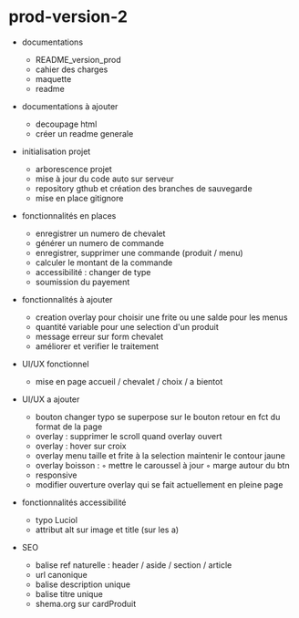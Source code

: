 # prod-version-2
  - documentations
    - README_version_prod
    - cahier des charges
    - maquette
    - readme
  
  - documentations à ajouter
    - decoupage html
    - créer un readme generale
  
  - initialisation projet 
    - arborescence projet
    - mise à jour du code auto sur serveur
    - repository gthub et création des branches de sauvegarde
    - mise en place gitignore
  
  - fonctionnalités en places
    - enregistrer un numero de chevalet
    - générer un numero de commande
    - enregistrer, supprimer une commande (produit / menu)
    - calculer le montant de la commande
    - accessibilité : changer de type
    - soumission du payement
    
  - fonctionnalités à ajouter
    - creation overlay pour choisir une frite ou une salde pour les menus
    - quantité variable pour une selection d'un produit
    - message erreur sur form chevalet
    - améliorer et verifier le traitement 

  - UI/UX fonctionnel
    - mise en page accueil / chevalet / choix / a bientot

  - UI/UX a ajouter
    - bouton changer typo se superpose sur le bouton retour en fct du format de la page
    - overlay : supprimer le scroll quand overlay ouvert
    - overlay : hover sur croix
    - overlay menu taille et frite à la selection maintenir le contour jaune
    - overlay boisson :	
        ◦ mettre le caroussel à jour
        ◦ marge autour du btn
    - responsive
    - modifier ouverture overlay qui se fait actuellement en pleine page
  
  - fonctionnalités accessibilité
    - typo Luciol
    - attribut alt sur image et title (sur les a)
  
  - SEO
    - balise ref naturelle : header / aside / section / article
    - url canonique
    - balise description unique
    - balise titre unique
    - shema.org sur cardProduit